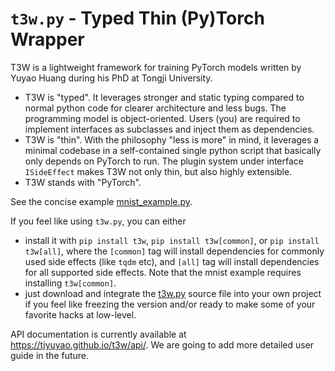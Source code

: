 # `t3w.py` - Typed Thin (Py)Torch Wrapper

T3W is a lightweight framework for training PyTorch models written by Yuyao Huang during his PhD at Tongji University.
- T3W is "typed". It leverages stronger and static typing compared to normal python code for clearer architecture and less bugs. The programming model is object-oriented. Users (you) are required to implement interfaces as subclasses and inject them as dependencies.
- T3W is "thin". With the philosophy "less is more" in mind, it leverages a minimal codebase in a self-contained single python script that basically only depends on PyTorch to run. The plugin system under interface `ISideEffect` makes T3W not only thin, but also highly extensible.
- T3W stands with "PyTorch".

See the concise example [mnist_example.py](https://github.com/tjyuyao/t3w/blob/main/mnist_example.py).

If you feel like using `t3w.py`, you can either

- install it with `pip install t3w`, `pip install t3w[common]`, or `pip install t3w[all]`, where the `[common]` tag will install dependencies for commonly used side effects (like `tqdm` etc), and `[all]` tag will install dependencies for all supported side effects. Note that the mnist example requires installing `t3w[common]`.
- just download and integrate the [t3w.py](https://github.com/tjyuyao/t3w/blob/main/t3w.py) source file into your own project if you feel like freezing the version and/or ready to make some of your favorite hacks at low-level.

API documentation is currently available at https://tjyuyao.github.io/t3w/api/. We are going to add more detailed user guide in the future.
